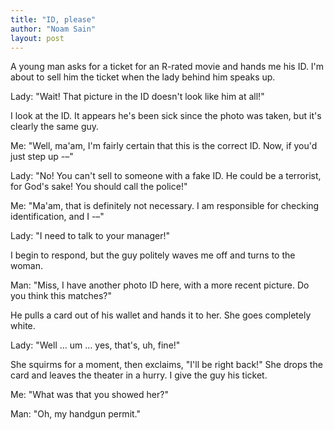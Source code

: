 ```yaml
---
title: "ID, please"
author: "Noam Sain"
layout: post
---
```


A young man asks for a ticket for an R-rated movie and hands me his ID. I'm about to sell him the ticket when the lady behind him speaks up.

Lady: "Wait! That picture in the ID doesn't look like him at all!"

I look at the ID. It appears he's been sick since the photo was taken, but it's clearly the same guy.

Me: "Well, ma'am, I'm fairly certain that this is the correct ID. Now, if you'd just step up -–"

Lady: "No! You can't sell to someone with a fake ID. He could be a terrorist, for God's sake! You should call the police!"

Me: "Ma'am, that is definitely not necessary. I am responsible for checking identification, and I -–"

Lady: "I need to talk to your manager!"

I begin to respond, but the guy politely waves me off and turns to the woman.

Man: "Miss, I have another photo ID here, with a more recent picture. Do you think this matches?"

He pulls a card out of his wallet and hands it to her. She goes completely white.

Lady: "Well … um … yes, that's, uh, fine!"

She squirms for a moment, then exclaims, "I'll be right back!" She drops the card and leaves the theater in a hurry. I give the guy his ticket.

Me: "What was that you showed her?"

Man: "Oh, my handgun permit."
